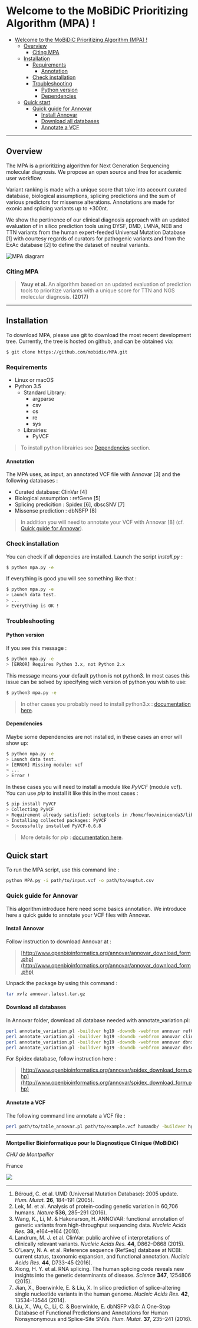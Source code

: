 # Welcome to the MoBiDiC Prioritizing Algorithm (MPA) !

- [Welcome to the MoBiDiC Prioritizing Algorithm (MPA) !](#welcome-to-the-mobidic-prioritizing-algorithm-mpa-)
	- [Overview](#overview)
		- [Citing MPA](#citing-mpa)
	- [Installation](#installation)
		- [Requirements](#requirements)
			- [Annotation](#annotation)
		- [Check installation](#check-installation)
		- [Troubleshooting](#troubleshooting)
			- [Python version](#python-version)
			- [Dependencies](#dependencies)
	- [Quick start](#quick-start)
		- [Quick guide for Annovar](#quick-guide-for-annovar)
			- [Install Annovar](#install-annovar)
			- [Download all databases](#download-all-databases)
			- [Annotate a VCF](#annotate-a-vcf)

--------------------------------------------------------------------------------

## Overview

The MPA is a prioritizing algorithm for Next Generation Sequencing molecular
diagnosis. We propose an open source and free for academic user workflow.

Variant ranking is made with a unique score that take into account curated
database, biological assumptions, splicing predictions and the sum of various
predictors for missense alterations. Annotations are made for exonic and
splicing variants up to +300nt.

We show the pertinence of our clinical diagnosis approach with an updated
evaluation of in silico prediction tools using DYSF, DMD, LMNA, NEB and TTN
variants from the human expert-feeded Universal Mutation Database [1] with
courtesy regards of curators for pathogenic variants and from the ExAc database
[2] to define the dataset of neutral variants.

![MPA diagram](doc/img/MPA_diagram.png)

### Citing MPA

> **Yauy et al.** An algorithm based on an updated evaluation
of prediction tools to prioritize variants with a unique score for TTN and NGS
molecular diagnosis. **(2017)**

--------------------------------------------------------------------------------

## Installation

To download MPA, please use git to download the most recent development tree.
Currently, the tree is hosted on github, and can be obtained via:

```bash
$ git clone https://github.com/mobidic/MPA.git
```

### Requirements

* Linux or macOS
* Python 3.5
  - Standard Library:
    + argparse
    + csv
	+ os
	+ re
	+ sys
  - Librairies:
    + PyVCF

> To install python librairies see [Dependencies](#dependencies) section.

#### Annotation

The MPA uses, as input, an annotated VCF file with Annovar [3] and the following
databases :

- Curated database: ClinVar [4]
- Biological assumption : refGene [5]
- Splicing predicition : Spidex [6], dbscSNV [7]
- Missense prediction : dbNSFP [8]

> In addition you will need to annotate your VCF with Annovar [8]
(cf. [Quick guide for Annovar](#quick-guide-for-annovar)).

### Check installation

You can check if all depencies are installed.
Launch the script *install.py* :

<!-- TODO: Change to test impleted on the script -->

```bash
$ python mpa.py -e
```

If everything is good you will see something like that :

```bash
$ python mpa.py -e
> Launch data test.
> ...
> Everything is OK !
```

### Troubleshooting

#### Python version

If you see this message :

```bash
$ python mpa.py -e
> [ERROR] Requires Python 3.x, not Python 2.x
```

This message means your default python is not python3. In most cases this issue
can be solved by specifying wich version of python you wish to use:

```bash
$ python3 mpa.py -e
```

> In other cases you probably need to install python3.x :
[documentation here](https://docs.python.org/3.5/).

#### Dependencies

Maybe some dependencies are not installed, in these cases an error will show up:

```bash
$ python mpa.py -e
> Launch data test.
> [ERROR] Missing module: vcf
> ...
> Error !
```

In these cases you will need to install a module like *PyVCF* (module vcf). You
can use *pip* to install it like this in the most cases :

```bash
$ pip install PyVCF
> Collecting PyVCF
> Requirement already satisfied: setuptools in /home/foo/miniconda3/lib/python3.6/site-packages/setuptools-27.2.0-py3.6.egg (from PyVCF)
> Installing collected packages: PyVCF
> Successfully installed PyVCF-0.6.8
```

> More details for *pip* : [documentation here](https://pip.pypa.io/en/stable/).

## Quick start

To run the MPA script, use this command line :

```bash
python MPA.py -i path/to/input.vcf -o path/to/ouptut.csv
```

### Quick guide for Annovar

This algorithm introduce here need some basics annotation. We introduce here a
quick guide to annotate your VCF files with Annovar.

#### Install Annovar

Follow instruction to download Annovar at :
> [http://www.openbioinformatics.org/annovar/annovar_download_form.php](http://www.openbioinformatics.org/annovar/annovar_download_form.php)

Unpack the package by using this command :

```bash
tar xvfz annovar.latest.tar.gz
```

#### Download all databases

In Annovar folder, download all database needed with annotate_variation.pl:

```bash
perl annotate_variation.pl -buildver hg19 -downdb -webfrom annovar refGene humandb/
perl annotate_variation.pl -buildver hg19 -downdb -webfrom annovar clinvar_20170130 humandb/
perl annotate_variation.pl -buildver hg19 -downdb -webfrom annovar dbnsfp33a  humandb/
perl annotate_variation.pl -buildver hg19 -downdb -webfrom annovar dbscsnv11 humandb/
```

For Spidex database, follow instruction here :

> [http://www.openbioinformatics.org/annovar/spidex_download_form.php](http://www.openbioinformatics.org/annovar/spidex_download_form.php)

#### Annotate a VCF

The following command line annotate a VCF file :

```bash
perl path/to/table_annovar.pl path/to/example.vcf humandb/ -buildver hg19 -out path/to/output/name -remove -protocol refGene,refGene,clinvar_20170130,dbnsfp33a,spidex,dbscsnv11 -operation g,g,f,f,f,f,f -nastring . -vcfinput -otherinfo -arg '-splicing 20','-hgvs',,,,,,
```

--------------------------------------------------------------------------------

**Montpellier Bioinformatique pour le Diagnostique Clinique (MoBiDiC)**

*CHU de Montpellier*

France

![](doc/img/mobidic.png)

--------------------------------------------------------------------------------

1. Béroud, C. et al. UMD (Universal Mutation Database): 2005 update. *Hum. Mutat.* **26**, 184–191 (2005).
2. Lek, M. et al. Analysis of protein-coding genetic variation in 60,706 humans. *Nature* **536**, 285–291 (2016).
3. Wang, K., Li, M. & Hakonarson, H. ANNOVAR: functional annotation of genetic variants from high-throughput sequencing data. *Nucleic Acids Res.* **38**, e164–e164 (2010).
4. Landrum, M. J. et al. ClinVar: public archive of interpretations of clinically relevant variants. *Nucleic Acids Res.* **44**, D862–D868 (2015).
5. O’Leary, N. A. et al. Reference sequence (RefSeq) database at NCBI: current status, taxonomic expansion, and functional annotation. *Nucleic Acids Res.* **44**, D733–45 (2016).
6. Xiong, H. Y. et al. RNA splicing. The human splicing code reveals new insights into the genetic determinants of disease. *Science* **347**, 1254806 (2015).
7. Jian, X., Boerwinkle, E. & Liu, X. In silico prediction of splice-altering single nucleotide variants in the human genome. *Nucleic Acids Res.* **42**, 13534–13544 (2014).
8. Liu, X., Wu, C., Li, C. & Boerwinkle, E. dbNSFP v3.0: A One-Stop Database of Functional Predictions and Annotations for Human Nonsynonymous and Splice-Site SNVs. *Hum. Mutat.* **37**, 235–241 (2016).
